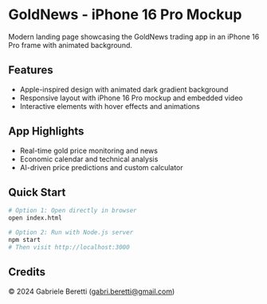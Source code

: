 # GoldNews - iPhone 16 Pro Mockup

Modern landing page showcasing the GoldNews trading app in an iPhone 16 Pro frame with animated background.

## Features

- Apple-inspired design with animated dark gradient background
- Responsive layout with iPhone 16 Pro mockup and embedded video
- Interactive elements with hover effects and animations

## App Highlights

- Real-time gold price monitoring and news
- Economic calendar and technical analysis
- AI-driven price predictions and custom calculator

## Quick Start

```bash
# Option 1: Open directly in browser
open index.html

# Option 2: Run with Node.js server
npm start
# Then visit http://localhost:3000
```

## Credits

© 2024 Gabriele Beretti (gabri.beretti@gmail.com) 